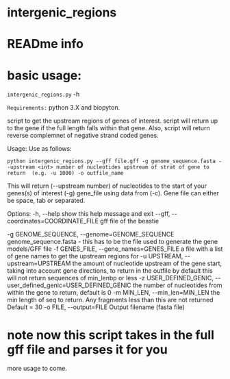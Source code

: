 # intergenic_regions

READme info 
==============================================

basic usage:
============

``intergenic_regions.py`` -h 

``Requirements:``
python 3.X and biopyton.  


script to get the upstream regions of genes of interest. script will return up to the gene if the full length falls within that gene. 
Also, script will return reverse complemnet of negative strand coded genes.

Usage: Use as follows:

``python intergenic_regions.py --gff file.gff -g genome_sequence.fasta --upstream <int> number of nucleotides upstream of strat of gene to return 
(e.g. -u 1000) -o outfile_name``

This will return (--upstream number) of nucleotides to the start of your genes(s) of interest (-g) gene_file using data from (-c). Gene file can either be space, tab or  separated.


Options:
  -h, --help            show this help message and exit
  --gff, --coordinates=COORDINATE_FILE
                        gff file of the beastie

  -g GENOME_SEQUENCE, --genome=GENOME_SEQUENCE
                        genome_sequence.fasta - this has to be the file used
                        to generate the gene models/GFF file
  -f GENES_FILE, --gene_names=GENES_FILE
                        a file with a list of gene names to get the upstream
                        regions for
  -u UPSTREAM, --upstream=UPSTREAM
                        the amount of nucleotide upstream of the gene start,
                        taking into account gene directions, to return in the
                        outfile by default this will not return sequences of
                        min_lenbp or less
  -z USER_DEFINED_GENIC, --user_defined_genic=USER_DEFINED_GENIC
                        the number of nucleotides from within the gene to
                        return, default is 0
  -m MIN_LEN, --min_len=MIN_LEN
                        the min length of seq to return. Any fragments less
                        than this are not returned Default = 30
  -o FILE, --output=FILE
                        Output filename (fasta file)

						

# note now this script takes in the full gff file and parses it for you

more usage to come. 



